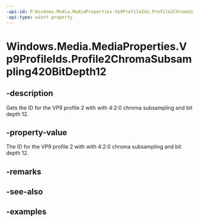 ```yaml
---
-api-id: P:Windows.Media.MediaProperties.Vp9ProfileIds.Profile2ChromaSubsampling420BitDepth12
-api-type: winrt property
---
```


# Windows.Media.MediaProperties.Vp9ProfileIds.Profile2ChromaSubsampling420BitDepth12

<!--
public static int Profile2ChromaSubsampling420BitDepth12 { get; }
-->


## -description

Gets the ID for the VP9 profile 2 with with 4:2:0 chroma subsampling and bit depth 12.

## -property-value

The ID for the VP9 profile 2 with with 4:2:0 chroma subsampling and bit depth 12.

## -remarks

## -see-also

## -examples


